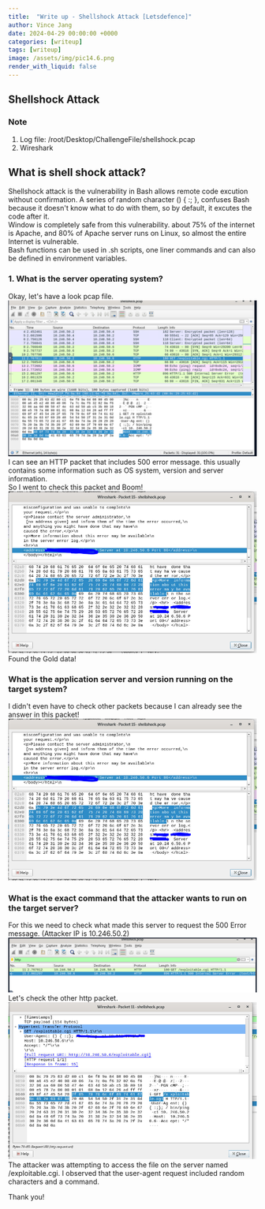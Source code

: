 ```yaml
---
title:  "Write up - Shellshock Attack [Letsdefence]"
author: Vince Jang
date: 2024-04-29 00:00:00 +0000
categories: [writeup]
tags: [writeup]
image: /assets/img/pic14.6.png
render_with_liquid: false
---
```


## Shellshock Attack

### Note
1. Log file: /root/Desktop/ChallengeFile/shellshock.pcap
2. Wireshark  

## What is shell shock attack?
Shellshock attack is the vulnerability in Bash allows remote code excution without confirmation. A series of random character () { :; }, confuses Bash because it doesn't know what to do with them, so by default, it excutes the code after it.  
Window is completely safe from this vulnerability. about 75% of the internet is Apache, and 80% of Apache server runs on Linux, so almost the entire Internet is vulnerable.  
Bash functions can be used in .sh scripts, one liner commands and can also be defined in environment variables.  

### 1. What is the server operating system?
Okay, let's have a look pcap file.  
![image](/assets/img/pic14.2.PNG)  
I can see an HTTP packet that includes 500 error message. this usually contains some information such as OS system, version and server information.  
So I went to check this packet and Boom!  
![image](/assets/img/pic14.3.PNG)  
Found the Gold data!  

### What is the application server and version running on the target system?
I didn't even have to check other packets because I can already see the answer in this packet!  
![image](/assets/img/pic14.3.PNG)  

### What is the exact command that the attacker wants to run on the target server?
For this we need to check what made this server to request the 500 Error message. (Attacker IP is 10.246.50.2)  
![image](/assets/img/pic14.4.PNG)  
Let's check the other http packet.  
![image](/assets/img/pic14.5.PNG)  
The attacker was attempting to access the file on the server named /exploitable.cgi. I observed that the user-agent request included random characters and a command. 
  
Thank you!


